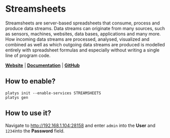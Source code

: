 # Streamsheets

Streamsheets are server-based spreadsheets that consume, process and produce data streams. Data streams can originate from many sources, such as sensors, machines, websites, data bases, applications and many more. How incoming data streams are processed, analysed, visualized and combined as well as which outgoing data streams are produced is modelled entirely with spreadsheet formulas and especially without writing a single line of program code.

**[Website](https://cedalo.com/products/streamsheets/)** | **[Documentation](https://docs.cedalo.com/streamsheets/2.5/installation/)** | **[GitHub](https://github.com/eclipse/streamsheets)**

## How to enable?

```
platys init --enable-services STREAMSHEETS
platys gen
```

## How to use it?

Navigate to <http://192.168.1.104:28158> and enter `admin` into the **User** and `1234`into the **Password** field.